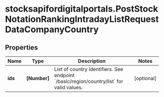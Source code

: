 # stocksapifordigitalportals.PostStockNotationRankingIntradayListRequestDataCompanyCountry

## Properties

Name | Type | Description | Notes
------------ | ------------- | ------------- | -------------
**ids** | **[Number]** | List of country identifiers. See endpoint &#x60;/basic/region/country/list&#x60; for valid values. | [optional] 


